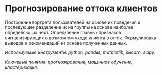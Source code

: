 # Прогнозирование оттока клиентов

Построение портрета пользователей на основе их поведения и последующее разделение их на группы на основе наиболее определяющих черт. Определение главных признаков сигнализирующих о возможном уходе клиента в отток. Формулировка выводов и рекомендаций на основе полученных данных.

*Используемые инструменты: python, pandas, matplotlib, sklearn, scipy.*

*Ключевые понятия: прогнозирование, машинное обучение, кластеризация.*
